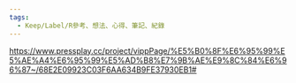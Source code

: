 ```yaml
---
tags:
  - Keep/Label/R參考、想法、心得、筆記、紀錄
---
```


https://www.pressplay.cc/project/vippPage/%E5%B0%8F%E6%95%99%E5%AE%A4%E6%95%99%E5%AD%B8%E7%9B%AE%E9%8C%84%E6%96%87~/68E2E09923C03F6AA634B9FE37930EB1#
